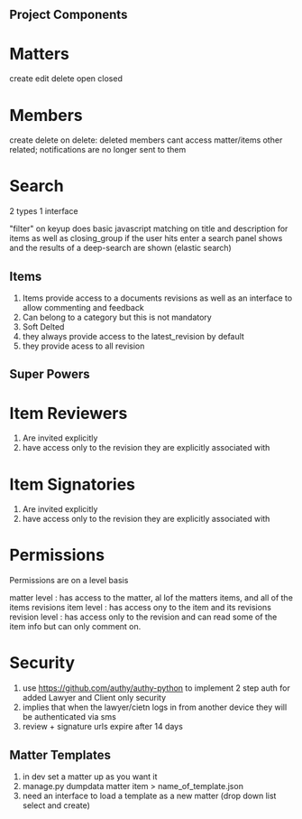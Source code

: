 Project Components
------------------


Matters
=======

create edit delete
open closed


Members
=======

create delete
on delete: deleted members cant access matter/items other related; notifications are no longer sent to them


Search
=======

2 types 1 interface

"filter" on keyup does basic javascript matching on title and description for items as well as closing_group
if the user hits enter a search panel shows and the results of a deep-search are shown (elastic search)


Items
-----

1. Items provide access to a documents revisions as well as an interface to allow commenting and feedback
2. Can belong to a category but this is not mandatory
3. Soft Delted
4. they always provide access to the latest_revision by default
5. they provide acess to all revision


Super Powers
------------


Item Reviewers
==============

1. Are invited explicitly
2. have access only to the revision they are explicitly associated with


Item Signatories
================

1. Are invited explicitly
2. have access only to the revision they are explicitly associated with


Permissions
===========

Permissions are on a level basis

matter level : has access to the matter, al lof the matters items, and all of the items revisions
item level : has access ony to the item and its revisions
revision level : has access only to the revision and can read some of the item info but can only comment on.


Security
========

1. use https://github.com/authy/authy-python to implement 2 step auth for added Lawyer and Client only security
2. implies that when the lawyer/cietn logs in from another device they will be authenticated via sms
3. review + signature urls expire after 14 days


Matter Templates
----------------

1. in dev set a matter up as you want it
2. manage.py dumpdata matter item > name_of_template.json
3. need an interface to load a template as a new matter (drop down list select and create)